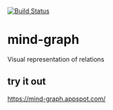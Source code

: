 [![Build Status](https://travis-ci.org/horoshenkih/mind-graph.svg?branch=master)](https://travis-ci.org/horoshenkih/mind-graph)

# mind-graph
Visual representation of relations

## try it out
https://mind-graph.appspot.com/
